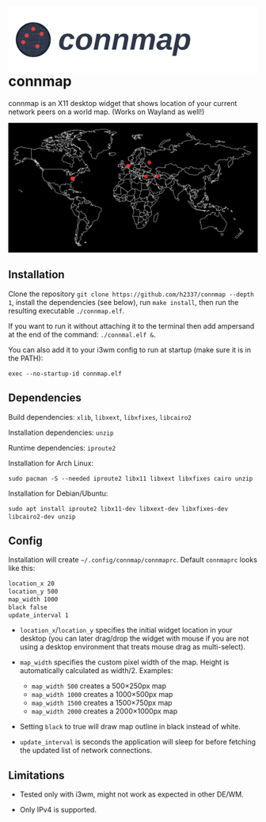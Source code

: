 <img align="right" src="https://raw.githubusercontent.com/h2337/connmap/refs/heads/master/logo.svg">

# connmap
connmap is an X11 desktop widget that shows location of your current network peers on a world map.
(Works on Wayland as well!)

<p align="center"> 
  <img src="https://raw.githubusercontent.com/h2337/connmap/refs/heads/master/sample.png">
</p>

## Installation
Clone the repository `git clone https://github.com/h2337/connmap --depth 1`, install the dependencies (see below), run `make install`, then run the resulting executable `./connmap.elf`.

If you want to run it without attaching it to the terminal then add ampersand at the end of the command: `./connmal.elf &`.

You can also add it to your i3wm config to run at startup (make sure it is in the PATH):
```
exec --no-startup-id connmap.elf
```

## Dependencies
Build dependencies: `xlib`, `libxext`, `libxfixes`, `libcairo2`

Installation dependencies: `unzip`

Runtime dependencies: `iproute2`

Installation for Arch Linux:
```
sudo pacman -S --needed iproute2 libx11 libxext libxfixes cairo unzip
```

Installation for Debian/Ubuntu:
```
sudo apt install iproute2 libx11-dev libxext-dev libxfixes-dev libcairo2-dev unzip
```

## Config
Installation will create `~/.config/connmap/connmaprc`. Default `connmaprc` looks like this:
```
location_x 20
location_y 500
map_width 1000
black false
update_interval 1
```
- `location_x`/`location_y` specifies the initial widget location in your desktop (you can later drag/drop the widget with mouse if you are not using a desktop environment that treats mouse drag as multi-select).

- `map_width` specifies the custom pixel width of the map. Height is automatically calculated as width/2. Examples:
  - `map_width 500` creates a 500×250px map
  - `map_width 1000` creates a 1000×500px map
  - `map_width 1500` creates a 1500×750px map
  - `map_width 2000` creates a 2000×1000px map

- Setting `black` to true will draw map outline in black instead of white.

- `update_interval` is seconds the application will sleep for before fetching the updated list of network connections.
## Limitations
- Tested only with i3wm, might not work as expected in other DE/WM.

- Only IPv4 is supported.
